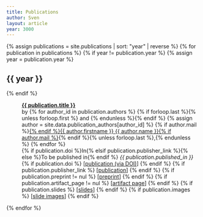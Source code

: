 ```yaml
---
title: Publications
author: Sven
layout: article
year: 3000
---
```


<dl>
{% assign publications = site.publications | sort: "year" | reverse %}
{% for publication in publications %}
  {% if year != publication.year %}
    {% assign year = publication.year %}
    <dt><h2>{{ year }}</h2></dt>
  {% endif %}
  <dd>
    <p>
      <strong>
        <a name="{{ publication.key }}"></a><a name="{{ publication.slug }}"></a>
        <a href="{{ publication.url }}">{{ publication.title }}</a>
      </strong>
      <br/>
	    by {% for author_id in publication.authors %}
        {% if forloop.last %}{% unless forloop.first %}
          and
        {% endunless %}{% endif %}
        {% assign author = site.data.publication_authors[author_id] %}
        {% if author.mail %}<a href="mailto:{{ author.mail }}">{% endif %}{{ author.firstname }} {{ author.name }}{% if author.mail %}</a>{% endif %}{% unless forloop.last %},{% endunless %}
      {% endfor %}<br/>
      {% if publication.doi %}In{% elsif publication.publisher_link %}{% else %}To be published in{% endif %}
	    <em>{{ publication.published_in }}</em><br/>
      {% if publication.doi %}
        [<a href="http://dx.doi.org/{{ publication.doi }}">publication (via DOI)</a>]
      {% endif %}
      {% if publication.publisher_link %}
        [<a href="{{ publication.publisher_link }}">publication</a>]
      {% endif %}
      {% if publication.preprint != nul %}
        [<a href="{{ site.url }}/publications/{{ publication.preprint }}">preprint</a>]
      {% endif %}
      {% if publication.artifact_page != nul %}
        [<a href="{{ publication.artifact_page }}">artifact page</a>]
      {% endif %}
      {% if publication.slides %}
        [<a href="{{ publication.slides }}">slides</a>]
      {% endif %}
      {% if publication.images %}
        [<a href="{{ publication.images }}">slide images</a>]
      {% endif %}
    </p>
  </dd>
{% endfor %}
</dl>